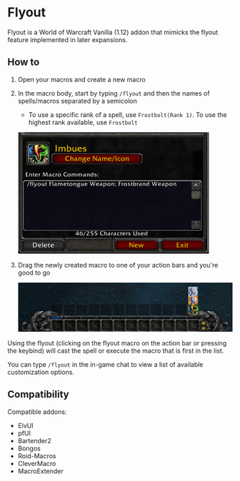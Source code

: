 # Flyout

Flyout is a World of Warcraft Vanilla (1.12) addon that mimicks the flyout feature implemented in later expansions.

## How to

1. Open your macros and create a new macro
2. In the macro body, start by typing `/flyout` and then the names of spells/macros separated by a semicolon
   - To use a specific rank of a spell, use `Frostbolt(Rank 1)`. To use the highest rank available, use `Frostbolt`

   ![Macro body example](screenshots/macro.png)


4. Drag the newly created macro to one of your action bars and you're good to go

   ![Flyout](screenshots/bar.png)

Using the flyout (clicking on the flyout macro on the action bar or pressing the keybind) will cast the spell or execute the macro that is first in the list.

You can type `/flyout` in the in-game chat to view a list of available customization options.

## Compatibility

Compatible addons:

- ElvUI
- pfUI
- Bartender2
- Bongos
- Roid-Macros
- CleverMacro
- MacroExtender
